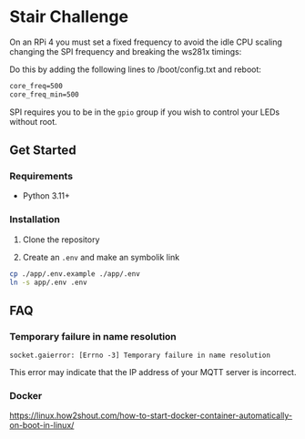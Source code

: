 # Stair Challenge

On an RPi 4 you must set a fixed frequency to avoid the idle CPU scaling changing the SPI frequency and breaking the ws281x timings:

Do this by adding the following lines to /boot/config.txt and reboot:

```txt
core_freq=500
core_freq_min=500
```

SPI requires you to be in the `gpio` group if you wish to control your LEDs
without root.

## Get Started

### Requirements

- Python 3.11+

### Installation

1. Clone the repository

2. Create an `.env` and make an symbolik link
```bash
cp ./app/.env.example ./app/.env
ln -s app/.env .env
```

## FAQ

### Temporary failure in name resolution

`socket.gaierror: [Errno -3] Temporary failure in name resolution`

This error may indicate that the IP address of your MQTT server is incorrect.

### Docker

https://linux.how2shout.com/how-to-start-docker-container-automatically-on-boot-in-linux/